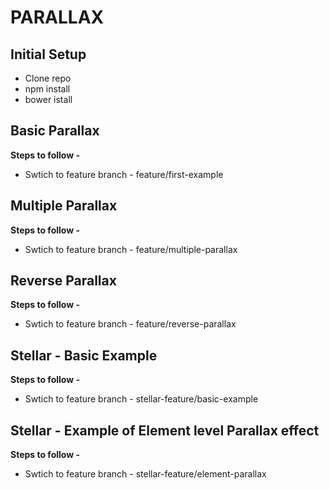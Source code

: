# PARALLAX

## Initial Setup
* Clone repo
* npm install
* bower istall

## Basic Parallax
**Steps to follow -**
* Swtich to feature branch - feature/first-example

## Multiple Parallax
**Steps to follow -**
*  Swtich to feature branch - feature/multiple-parallax

## Reverse Parallax
**Steps to follow -**
*  Swtich to feature branch - feature/reverse-parallax

## Stellar - Basic Example
**Steps to follow -**
* Swtich to feature branch - stellar-feature/basic-example

## Stellar - Example of Element level Parallax effect
**Steps to follow -**
* Swtich to feature branch - stellar-feature/element-parallax